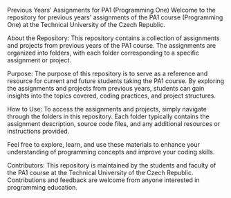 Previous Years' Assignments for PA1 (Programming One)
Welcome to the repository for previous years' assignments of the PA1 course (Programming One) at the Technical University of the Czech Republic.

About the Repository:
This repository contains a collection of assignments and projects from previous years of the PA1 course. The assignments are organized into folders, with each folder corresponding to a specific assignment or project.

Purpose:
The purpose of this repository is to serve as a reference and resource for current and future students taking the PA1 course. By exploring the assignments and projects from previous years, students can gain insights into the topics covered, coding practices, and project structures.

How to Use:
To access the assignments and projects, simply navigate through the folders in this repository. Each folder typically contains the assignment description, source code files, and any additional resources or instructions provided.

Feel free to explore, learn, and use these materials to enhance your understanding of programming concepts and improve your coding skills.

Contributors:
This repository is maintained by the students and faculty of the PA1 course at the Technical University of the Czech Republic. Contributions and feedback are welcome from anyone interested in programming education.


